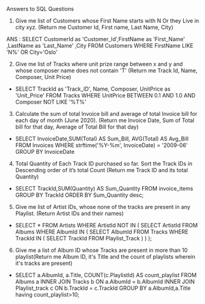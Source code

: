 Answers to SQL Questions

1.	Give me list of Customers whose First Name starts with N Or they Live in city xyz.  (Return me Customer Id, First name, Last Name, City) 

ANS : SELECT CustomerId as 'Customer_Id',FirstName as 'First_Name' ,LastName as 'Last_Name' ,City
      FROM Customers 
      WHERE FirstName LIKE 'N%' OR City='Oslo'



 

2.	Give me list of Tracks where unit prize range between x and y and whose composer name does not contain 'T' (Return me Track Id, Name, Composer, Unit Price) 

-	SELECT TrackId as 'Track_ID', Name, Composer, UnitPrice as 'Unit_Price'
      FROM Tracks
      WHERE UnitPrice BETWEEN 0.1 AND 1.0
      AND Composer NOT LIKE '%T%'

 
3.	Calculate the sum of total Invoice bill and average of total Invoice bill for each day of month (June 2020). (Return me Invoice Date, Sum of Total bill for that day, Average of Total Bill for that day) 

-	SELECT InvoiceDate,SUM(Total) AS Sum_Bill, AVG(Total) AS Avg_Bill 
      FROM Invoices 
      WHERE strftime('%Y-%m', InvoiceDate) = '2009-06' 
      GROUP BY InvoiceDate

 


4.	Total Quantity of Each Track ID purchased so far. Sort the Track IDs in Descending order of it’s total Count (Return me Track ID and its total Quantity) 

-	SELECT TrackId,SUM(Quantity) AS Sum_Quantity 
      FROM invoice_items 
      GROUP BY TrackId 
      ORDER BY Sum_Quantity desc;

 

5.	Give me list of Artist IDs,  whose none of the tracks are present in any Playlist. (Return Artist IDs and their names) 

-	SELECT * 
      FROM Artists 
      WHERE ArtistId NOT IN (
   	      SELECT ArtistId 
    	      FROM Albums 
    	      WHERE AlbumId IN (
        		SELECT AlbumId 
        		FROM Tracks 
        		WHERE TrackId IN (
            			SELECT TrackId 
            			FROM Playlist_Track
            			)
        		)
    	);


6.	Give me a list of Album ID whose Tracks are present in more than 10 playlist(Return me Album ID, it's Title and the count of playlists wherein it's tracks are present)

-	SELECT a.AlbumId, a.Title, COUNT(c.PlaylistId) AS count_playlist 
      FROM Albums a 
      INNER JOIN Tracks b ON a.AlbumId = b.AlbumId 
      INNER JOIN Playlist_track c ON b.TrackId = c.TrackId 
      GROUP BY a.AlbumId,a.Title 
      having count_playlist>10;

 
